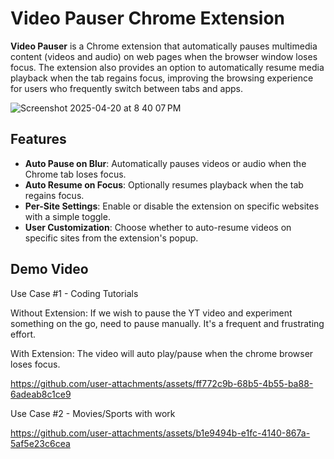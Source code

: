 # Video Pauser Chrome Extension

**Video Pauser** is a Chrome extension that automatically pauses multimedia content (videos and audio) on web pages when the browser window loses focus. The extension also provides an option to automatically resume media playback when the tab regains focus, improving the browsing experience for users who frequently switch between tabs and apps.

![Screenshot 2025-04-20 at 8 40 07 PM](https://github.com/user-attachments/assets/42d4d183-b0bb-491d-b971-c76e88199bbd)


## Features

- **Auto Pause on Blur**: Automatically pauses videos or audio when the Chrome tab loses focus.
- **Auto Resume on Focus**: Optionally resumes playback when the tab regains focus.
- **Per-Site Settings**: Enable or disable the extension on specific websites with a simple toggle.
- **User Customization**: Choose whether to auto-resume videos on specific sites from the extension's popup.


## Demo Video

Use Case #1 - Coding Tutorials

Without Extension: If we wish to pause the YT video and experiment something on the go, need to pause manually. It's a frequent and frustrating effort. 

With Extension: The video will auto play/pause when the chrome browser loses focus. 

https://github.com/user-attachments/assets/ff772c9b-68b5-4b55-ba88-6adeab8c1ce9


Use Case #2 - Movies/Sports with work



https://github.com/user-attachments/assets/b1e9494b-e1fc-4140-867a-5af5e23c6cea



